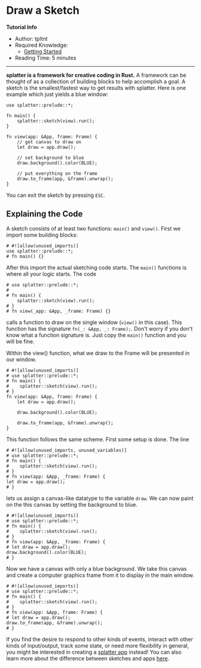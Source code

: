 # Draw a Sketch

**Tutorial Info**

- Author: tpltnt
- Required Knowledge:
    - [Getting Started](/getting_started.md)
- Reading Time: 5 minutes

---


**splatter is a framework for creative coding in Rust.** A framework can be
thought of as a collection of building blocks to help accomplish a goal.
A sketch is the smallest/fastest way to get results with splatter.
Here is one example which just yields a blue window:

```rust,no_run
use splatter::prelude::*;

fn main() {
    splatter::sketch(view).run();
}

fn view(app: &App, frame: Frame) {
    // get canvas to draw on
    let draw = app.draw();

    // set background to blue
    draw.background().color(BLUE);

    // put everything on the frame
    draw.to_frame(app, &frame).unwrap();
}
```

You can exit the sketch by pressing `ESC`.

## Explaining the Code

A sketch consists of at least two functions: `main()` and `view()`.
First we import some building blocks:

```rust,no_run
# #![allow(unused_imports)]
use splatter::prelude::*;
# fn main() {}
```

After this import the actual sketching code starts. The `main()` functions is where all your logic starts. The code

```rust,no_run
# use splatter::prelude::*;
#
# fn main() {
    splatter::sketch(view).run();
# }
# fn view(_app: &App, _frame: Frame) {}
```

calls a function to draw on the single window (`view()` in this case). This
function has the signature `fn(_: &App, _: Frame);`. Don't worry if you
don't know what a function signature is. Just copy the `main()` function
and you will be fine.

Within the view() function, what we draw to the Frame will be presented in our window.

```rust,no_run
# #![allow(unused_imports)]
# use splatter::prelude::*;
# fn main() {
#    splatter::sketch(view).run();
# }
fn view(app: &App, frame: Frame) {
    let draw = app.draw();

    draw.background().color(BLUE);

    draw.to_frame(app, &frame).unwrap();
}
```

This function follows the same scheme. First some setup is done. The line

```rust,no_run
# #![allow(unused_imports, unused_variables)]
# use splatter::prelude::*;
# fn main() {
#    splatter::sketch(view).run();
# }
# fn view(app: &App, _frame: Frame) {
let draw = app.draw();
# }
```

lets us assign a canvas-like datatype to the variable `draw`.
We can now paint on the this canvas by setting the background to blue.

```rust,no_run
# #![allow(unused_imports)]
# use splatter::prelude::*;
# fn main() {
#    splatter::sketch(view).run();
# }
# fn view(app: &App, _frame: Frame) {
# let draw = app.draw();
draw.background().color(BLUE);
# }
```

Now we have a canvas with only a blue background. We take this canvas and
create a computer graphics frame from it to display in the main window.

```rust,no_run
# #![allow(unused_imports)]
# use splatter::prelude::*;
# fn main() {
#    splatter::sketch(view).run();
# }
# fn view(app: &App, frame: Frame) {
# let draw = app.draw();
draw.to_frame(app, &frame).unwrap();
# }
```

If you find the desire to respond to other kinds of events, interact with other
kinds of input/output, track some state, or need more flexibility in general,
you might be interested in creating a [splatter app](./anatomy-of-a-splatter-app.md)
instead! You can also learn more about the difference between sketches and apps
[here](./sketch-vs-app.md).
